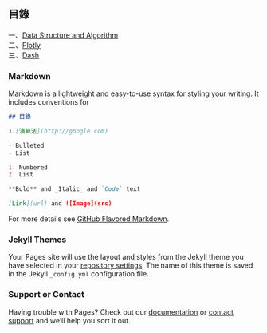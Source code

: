 ## 目錄

一、[Data Structure and Algorithm](https://github.com/YuTe-Lai/yute-lai.github.io/blob/master/algorithm.md) <br>
二、[Plotly](https://yute-lai.github.io/plotly.github.io/)<br>
三、[Dash](https://yute-lai.github.io/yute-dash.github.io/)<br>



### Markdown

Markdown is a lightweight and easy-to-use syntax for styling your writing. It includes conventions for

```markdown
## 目錄

1.[演算法](http://google.com)

- Bulleted
- List

1. Numbered
2. List

**Bold** and _Italic_ and `Code` text

[Link](url) and ![Image](src)
```

For more details see [GitHub Flavored Markdown](https://guides.github.com/features/mastering-markdown/).

### Jekyll Themes

Your Pages site will use the layout and styles from the Jekyll theme you have selected in your [repository settings](https://github.com/YuTe-Lai/yute-lai.github.io/settings). The name of this theme is saved in the Jekyll `_config.yml` configuration file.

### Support or Contact

Having trouble with Pages? Check out our [documentation](https://help.github.com/categories/github-pages-basics/) or [contact support](https://github.com/contact) and we’ll help you sort it out.
